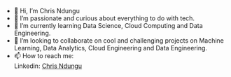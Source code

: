 - 👋 Hi, I’m Chris Ndungu
- 👀 I’m passionate and curious about everything to do with tech.
- 🌱 I’m currently learning Data Science, Cloud Computing and Data Engineering.
- 💞️ I’m looking to collaborate on cool and challenging projects on Machine Learning, Data Analytics, Cloud Engineering and Data Engineering.
- 📫 How to reach me:  
  Linkedin: [Chris Ndungu](https://www.linkedin.com/in/chris-ndungu/) 

<!---
Chris-Ndungu/Chris-Ndungu is a ✨ special ✨ repository because its `README.md` (this file) appears on your GitHub profile.
You can click the Preview link to take a look at your changes.
--->
